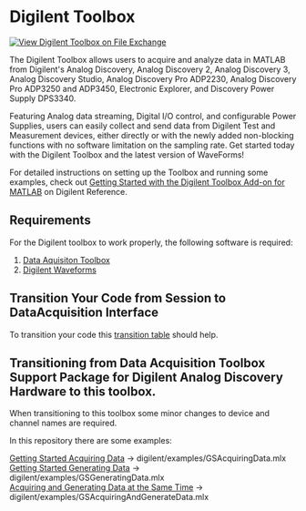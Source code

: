 # Digilent Toolbox

[![View Digilent Toolbox on File Exchange](https://www.mathworks.com/matlabcentral/images/matlab-file-exchange.svg)](https://www.mathworks.com/matlabcentral/fileexchange/122817-digilent-toolbox)

The Digilent Toolbox allows users to acquire and analyze data in MATLAB from Digilent's Analog Discovery, Analog Discovery 2, Analog Discovery 3, Analog Discovery Studio, Analog Discovery Pro ADP2230, Analog Discovery Pro ADP3250 and ADP3450, Electronic Explorer, and Discovery Power Supply DPS3340.

Featuring Analog data streaming, Digital I/O control, and configurable Power Supplies, users can easily collect and send data from Digilent Test and Measurement devices, either directly or with the newly added non-blocking functions with no software limitation on the sampling rate.
Get started today with the Digilent Toolbox and the latest version of WaveForms!

For detailed instructions on setting up the Toolbox and running some examples, check out [Getting Started with the Digilent Toolbox Add-on for MATLAB](https://digilent.com/reference/test-and-measurement/guides/matlab-getting-started) on Digilent Reference.

## Requirements
For the Digilent toolbox to work properly, the following software is required:

1. [Data Aquisiton Toolbox](https://www.mathworks.com/products/data-acquisition.html)
2. [Digilent Waveforms](https://digilent.com/shop/software/digilent-waveforms/download)

## Transition Your Code from Session to DataAcquisition Interface

To transition your code this [transition table](https://www.mathworks.com/help/daq/transition-your-code-from-session-to-dataacquisition-interface.html) should help.

## Transitioning from **Data Acquisition Toolbox Support Package for Digilent Analog Discovery Hardware** to this toolbox.

When transitioning to this toolbox some minor changes to device and channel names are required.

In this repository there are some examples:

[Getting Started Acquiring Data](https://www.mathworks.com/help/daq/getting-started-acquiring-data-with-digilent-analog-discovery.html) -> digilent/examples/GSAcquiringData.mlx  
[Getting Started Generating Data](https://www.mathworks.com/help/daq/getting-started-generating-data-with-digilent-analog-discovery.html) -> digilent/examples/GSGeneratingData.mlx  
[Acquiring and Generating Data at the Same Time](https://www.mathworks.com/help/daq/acquiring-and-generating-data-at-the-same-time-with-digilent-analog-discovery.html) -> digilent/examples/GSAcquiringAndGenerateData.mlx  
